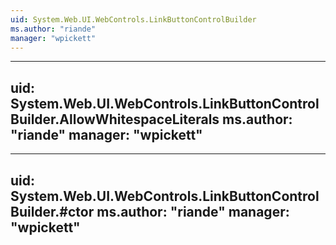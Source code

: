 ```yaml
---
uid: System.Web.UI.WebControls.LinkButtonControlBuilder
ms.author: "riande"
manager: "wpickett"
---
```


---
uid: System.Web.UI.WebControls.LinkButtonControlBuilder.AllowWhitespaceLiterals
ms.author: "riande"
manager: "wpickett"
---

---
uid: System.Web.UI.WebControls.LinkButtonControlBuilder.#ctor
ms.author: "riande"
manager: "wpickett"
---
